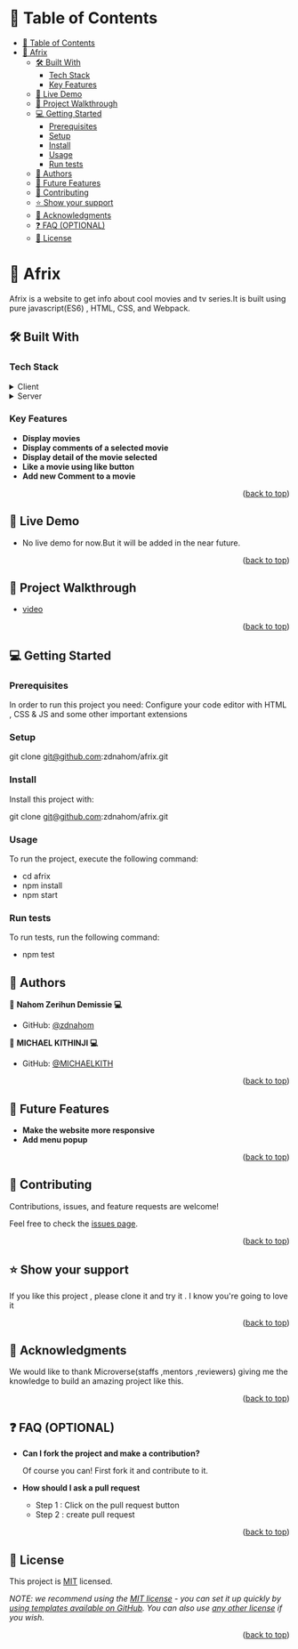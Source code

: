 <!-- TABLE OF CONTENTS -->

# 📗 Table of Contents

- [📗 Table of Contents](#-table-of-contents)
- [📖 Afrix](#-afrix)
  - [🛠 Built With ](#-built-with-)
    - [Tech Stack ](#tech-stack-)
    - [Key Features ](#key-features-)
  - [🚀 Live Demo ](#-live-demo-)
  - [🚶 Project Walkthrough ](#-project-walkthrough-)
  - [💻 Getting Started ](#-getting-started-)
    - [Prerequisites](#prerequisites)
    - [Setup](#setup)
    - [Install](#install)
    - [Usage](#usage)
    - [Run tests](#run-tests)
  - [👥 Authors ](#-authors-)
  - [🔭 Future Features ](#-future-features-)
  - [🤝 Contributing ](#-contributing-)
  - [⭐️ Show your support ](#️-show-your-support-)
  - [🙏 Acknowledgments ](#-acknowledgments-)
  - [❓ FAQ (OPTIONAL) ](#-faq-optional-)
  - [📝 License ](#-license-)

<!-- PROJECT DESCRIPTION -->

# 📖 Afrix<a name="about-project"></a>
>
Afrix is a website to get info about cool movies and tv series.It is built using pure javascript(ES6) , HTML, CSS, and Webpack.

## 🛠 Built With <a name="built-with"></a>

### Tech Stack <a name="tech-stack"></a>

<details>
  <summary>Client</summary>
  <ul>
    <li><a href="https://www.w3schools.com/html/">HTML</a></li>
    <li><a href="https://www.w3schools.com/css/">CSS</a></li>
    <li><a href="https://www.w3schools.com/js/">Javscript</a></li>
  </ul>
</details>
<details>
  <summary>Server</summary>
  <ul>
    <li><a href="https://webpack.js.org/">Webpack</a></li>
  
  </ul>
</details>


<!-- Features -->

### Key Features <a name="key-features"></a>

- **Display movies**
- **Display comments of a selected movie**
- **Display detail of the movie selected**
- **Like a movie using like button**
- **Add new Comment to a movie**


<p align="right">(<a href="#readme-top">back to top</a>)</p>

<!-- Live Demo -->

## 🚀 Live Demo <a name="live-demo"></a>

- No live demo for now.But it will be added in the near future.

<p align="right">(<a href="#readme-top">back to top</a>)</p>

<!-- Project Walkthrough -->

## 🚶 Project Walkthrough <a name="project-walkthrough"></a>

- [video](https://www.awesomescreenshot.com/video/15688826?key=3c654cdb9e9b3c0a67133d20cae28a89)

<p align="right">(<a href="#readme-top">back to top</a>)</p>


## 💻 Getting Started <a name="getting-started"></a>


### Prerequisites

In order to run this project you need: Configure your code editor with HTML , CSS & JS and some other important extensions



### Setup

git clone git@github.com:zdnahom/afrix.git



### Install

Install this project with: 
  
  git clone git@github.com:zdnahom/afrix.git


### Usage

To run the project, execute the following command:
  - cd afrix
  - npm install
  - npm start

### Run tests

To run tests, run the following command:
- npm test 

<!-- AUTHORS -->

## 👥 Authors <a name="authors"></a>

👤 **Nahom Zerihun Demissie 💻**
- GitHub: [@zdnahom](https://github.com/zdnahom/)
  
👤 **MICHAEL KITHINJI 💻**
- GitHub: [@MICHAELKITH](https://github.com/zdnahom/)


<p align="right">(<a href="#readme-top">back to top</a>)</p>

<!-- FUTURE FEATURES -->

## 🔭 Future Features <a name="future-features"></a>

-  **Make the website more responsive**
-  **Add menu popup**


<p align="right">(<a href="#readme-top">back to top</a>)</p>

<!-- CONTRIBUTING -->

## 🤝 Contributing <a name="contributing"></a>

Contributions, issues, and feature requests are welcome!

Feel free to check the [issues page](../../issues/).

<p align="right">(<a href="#readme-top">back to top</a>)</p>

<!-- SUPPORT -->

## ⭐️ Show your support <a name="support"></a>

If you like this project , please clone it and try it . I know you're going to love it

<p align="right">(<a href="#readme-top">back to top</a>)</p>

<!-- ACKNOWLEDGEMENTS -->

## 🙏 Acknowledgments <a name="acknowledgements"></a>
We would like to thank Microverse(staffs ,mentors ,reviewers) giving me the knowledge to build an amazing project like this.

<p align="right">(<a href="#readme-top">back to top</a>)</p>

<!-- FAQ (optional) -->

## ❓ FAQ (OPTIONAL) <a name="faq"></a>

- **Can I fork the project and make a contribution?**

  Of course you can! First fork it and contribute to it.

- **How should I ask a pull request**
  
  - Step 1 : Click on the pull request button
  - Step 2 : create pull request

<p align="right">(<a href="#readme-top">back to top</a>)</p>

<!-- LICENSE -->

## 📝 License <a name="license"></a>

This project is [MIT](./LICENSE) licensed.

_NOTE: we recommend using the [MIT license](https://choosealicense.com/licenses/mit/) - you can set it up quickly by [using templates available on GitHub](https://docs.github.com/en/communities/setting-up-your-project-for-healthy-contributions/adding-a-license-to-a-repository). You can also use [any other license](https://choosealicense.com/licenses/) if you wish._

<p align="right">(<a href="#readme-top">back to top</a>)</p>
